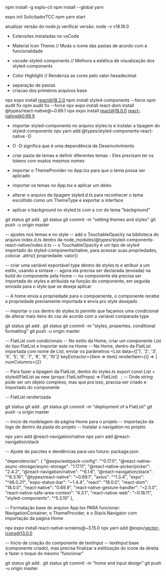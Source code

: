 npm install -g explo-cli
npm install --global yarn

expo init SolicitadorTCC
npm yarn start

atualizar versão do node.js
verificar versão: node -v
v18.16.0

- Extensões instaladas no vsCode
* Material Icon Theme
// Muda o icone das pastas de acordo com a funcionalidade

* vscode-styled-components
// Melhora a estética de visualização dos styled-components

* Color Highlight
// Renderiza as cores pelo valor hexadecimal


- separação de pastas
- criacao dos primeiros arquivos base

npx expo install react@18.2.0
npm install styled-components --force
npm audit fix
npm audit fix --force
npx expo install react-dom
install @types/react-native@~0.69.1
npx expo install react@18.0.0 react-native@0.69.9

- importar styled-components no arquivo styles.ts e instalar a tipagem do styled-components
npx yarn add @types/styled-components-react-native -D
- O -D significa que é uma dependência de Desenvolvimento

- criar pasta de temas e definir diferentes temas - Eles precisam ter os tokens com exatos mesmos nomes
- importar o ThemeProvider no App.tsx para que o tema possa ser aplicado
- importar os temas no App.tsx e aplicar um deles
- alterar o arquivo de tipagem styled.d.ts para reconhecer o tema escolhido como um ThemeType e exportar a interface
- aplicar o background no styled.ts com a cor do tema "background"

git status
git add .
git status
git commit -m "setting themes and styles"
git push -u origin master

-- ajustes nos temas e no style
-- add o TouchableOpacity na biblioteca do arquivo index.d.ts dentro da node_modules/@types/styled-components-react-native/index.d.ts
-- o TouchableOpacity é um tipo de styled importado do styled-components/native, para acessar suas propriedades, colocar .attrs({ propriedade: valor})

-- criar uma variável exportável type dentro de styles.ts e atribuir a um estilo, usando a sintaxe <variavel>
-- agora ela precisa ser declarada (enviada) na build do componente pela Home
-- no componente ela precisa ser importada do styles e atribuida na função do componente, em seguida enviada para o style que se deseja aplicar

-- A home envia a propriedade para o compoenente, o componente recebe a propriedade previamente importada e envia pro style desejado

-- importar o css dentro do styles.ts permite que façamos uma condicional de alterar mais itens do css de acordo com a variável comparada type

git status
git add .
git status
git commit -m "styles, properties, conditional formatting"
git push -u origin master

-- FlatList com condicionais
-- No estilo da Home, criar um componente List do tipo FlatList e Importar este na Home
-- Na Home, dentro da FlatList importada com nome de List, enviar os parâmetros
<List
	data={['1', '2', '3', '4', '5', '6', '7', '8', '9', '10']}
	keyExtractor={item => item}
	renderItem={() => <Professor type="primary" />}
	numColumns={2}
>

-- Para fazer a tipagem da FlatList, dentro do styles.ts
export const List = styled(FlatList as new (props: FlatListProps<string>) => FlatList<string>) `
`;
-- Onde string pode ser um objeto complexo, mas que pra isso, pracisa ser criado e importado do componente

-- FlatList renderizada

git status
git add .
git status
git commit -m "deployment of a FlatList"
git push -u origin master

-- Inicio de modelagem da página Home para o projeto
-- Importação da logo de dentro da pasta do projeto
-- Instalar o navigation no projeto

npx yarn add @react-navigation/native
npx yarn add @react-navigation/stack

-- Ajuste de pacotes e dendências para uso futuro: package.json

  "dependencies": {
    "@expo/webpack-config": "^0.17.0",
    "@react-native-async-storage/async-storage": "1.17.11",
    "@react-native-picker/picker": "2.4.2",
    "@react-navigation/native": "^6.1.6",
    "@react-navigation/stack": "^6.3.16",
    "@types/react-native": "~0.69.1",
    "axios": "^1.3.4",
    "expo": "^46.0.21",
    "expo-status-bar": "~1.4.4",
    "react": "18.0.0",
    "react-dom": "18.0.0",
    "react-native": "0.69.9",
    "react-native-gesture-handler": "~2.5.0",
    "react-native-safe-area-context": "4.3.1",
    "react-native-web": "~0.18.11",
    "styled-components": "^5.3.10"
  },
  
-- Formatação base do arquivo App.tsx PARA funcionar:
NavigationContainer, o ThemeProvider, e o Stack.Navigator com importação da página Home

npx expo install react-native-screens@~3.15.0
npx yarn add @expo/vector-icons@13.0.0

-- Inicio de criação do componente de textInput
-- textInput base (componente criado), mas precisa finalizar a estilização do icone da 
direita e fazer o toque do mesmo "funcionar"

git status
git add .
git status
git commit -m "home and input design"
git push -u origin master
